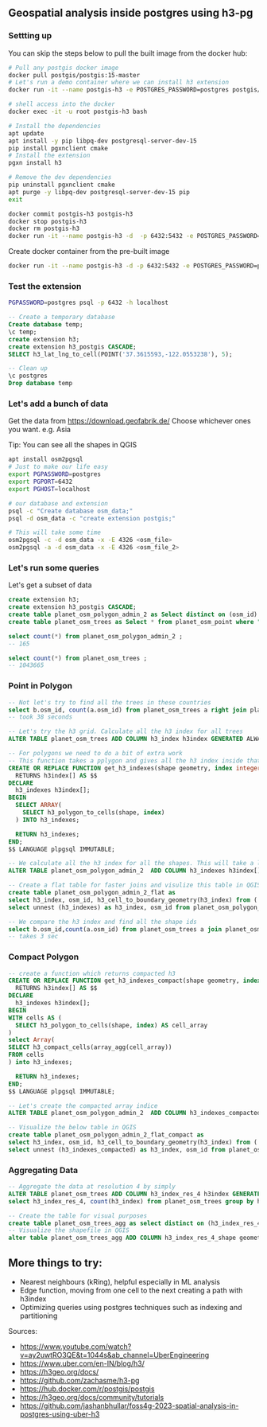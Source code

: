 ## Geospatial analysis inside postgres using h3-pg

### Settting up

You can skip the steps below to pull the built image from the docker hub:

```bash
# Pull any postgis docker image
docker pull postgis/postgis:15-master
# Let's run a demo container where we can install h3 extension
docker run -it --name postgis-h3 -e POSTGRES_PASSWORD=postgres postgis/postgis:15-master

# shell access into the docker
docker exec -it -u root postgis-h3 bash

# Install the dependencies
apt update
apt install -y pip libpq-dev postgresql-server-dev-15
pip install pgxnclient cmake
# Install the extension
pgxn install h3

# Remove the dev dependencies
pip uninstall pgxnclient cmake
apt purge -y libpq-dev postgresql-server-dev-15 pip
exit

docker commit postgis-h3 postgis-h3
docker stop postgis-h3
docker rm postgis-h3
docker run -it --name postgis-h3 -d  -p 6432:5432 -e POSTGRES_PASSWORD=postgres postgis-h3
```

Create docker container from the pre-built image

```bash
docker run -it --name postgis-h3 -d -p 6432:5432 -e POSTGRES_PASSWORD=postgres  jsonsingh/postgis-h3
```

### Test the extension

```bash
PGPASSWORD=postgres psql -p 6432 -h localhost
```

```SQL
-- Create a temporary database
Create database temp;
\c temp;
create extension h3;
create extension h3_postgis CASCADE;
SELECT h3_lat_lng_to_cell(POINT('37.3615593,-122.0553238'), 5);

-- Clean up
\c postgres
Drop database temp
```

### Let's add a bunch of data

Get the data from https://download.geofabrik.de/
Choose whichever ones you want. e.g. Asia

Tip: You can see all the shapes in QGIS

```bash
apt install osm2pgsql
# Just to make our life easy
export PGPASSWORD=postgres
export PGPORT=6432
export PGHOST=localhost

# our database and extension
psql -c "Create database osm_data;"
psql -d osm_data -c "create extension postgis;"

# This will take some time
osm2pgsql -c -d osm_data -x -E 4326 <osm_file>
osm2pgsql -a -d osm_data -x -E 4326 <osm_file_2>
```

### Let's run some queries

Let's get a subset of data

```SQL
create extension h3;
create extension h3_postgis CASCADE;
create table planet_osm_polygon_admin_2 as Select distinct on (osm_id) * from planet_osm_polygon where admin_level = '2';
create table planet_osm_trees as Select * from planet_osm_point where "natural" = 'tree';

select count(*) from planet_osm_polygon_admin_2 ;
-- 165

select count(*) from planet_osm_trees ;
-- 1043665
```

### Point in Polygon

```SQL
-- Not let's try to find all the trees in these countries
select b.osm_id, count(a.osm_id) from planet_osm_trees a right join planet_osm_polygon_admin_2 b on ST_Within(a.way , b.way) group by b.osm_id order by count;
-- took 38 seconds

-- Let's try the h3 grid. Calculate all the h3 index for all trees
ALTER TABLE planet_osm_trees ADD COLUMN h3_index h3index GENERATED ALWAYS AS (h3_lat_lng_to_cell(way::POINT, 7)) STORED;

-- For polygons we need to do a bit of extra work
-- This function takes a pplygon and gives all the h3 index inside that polygon
CREATE OR REPLACE FUNCTION get_h3_indexes(shape geometry, index integer)
  RETURNS h3index[] AS $$
DECLARE
  h3_indexes h3index[];
BEGIN
  SELECT ARRAY(
    SELECT h3_polygon_to_cells(shape, index)
  ) INTO h3_indexes;

  RETURN h3_indexes;
END;
$$ LANGUAGE plpgsql IMMUTABLE;

-- We calculate all the h3 index for all the shapes. This will take a lot of time but it's a one time process
ALTER TABLE planet_osm_polygon_admin_2  ADD COLUMN h3_indexes h3index[] GENERATED ALWAYS AS (get_h3_indexes(way,7)) STORED;

-- Create a flat table for faster joins and visulize this table in QGIS
create table planet_osm_polygon_admin_2_flat as
select h3_index, osm_id, h3_cell_to_boundary_geometry(h3_index) from (
select unnest (h3_indexes) as h3_index, osm_id from planet_osm_polygon_admin_2) as a;

-- We compare the h3 index and find all the shape ids
select b.osm_id,count(a.osm_id) from planet_osm_trees a join planet_osm_polygon_admin_2_flat b on a.h3_index = b.h3_index group by b.osm_id order by count;
-- takes 3 sec
```

### Compact Polygon

```SQL
-- create a function which returns compacted h3
CREATE OR REPLACE FUNCTION get_h3_indexes_compact(shape geometry, index integer)
  RETURNS h3index[] AS $$
DECLARE
  h3_indexes h3index[];
BEGIN
WITH cells AS (
  SELECT h3_polygon_to_cells(shape, index) AS cell_array
)
select Array(
SELECT h3_compact_cells(array_agg(cell_array))
FROM cells
) into h3_indexes;

  RETURN h3_indexes;
END;
$$ LANGUAGE plpgsql IMMUTABLE;

-- Let's create the compacted array indice
ALTER TABLE planet_osm_polygon_admin_2  ADD COLUMN h3_indexes_compacted h3index[] GENERATED ALWAYS AS (get_h3_indexes_compact(way,7)) STORED;

-- Visualize the below table in QGIS
create table planet_osm_polygon_admin_2_flat_compact as
select h3_index, osm_id, h3_cell_to_boundary_geometry(h3_index) from (
select unnest (h3_indexes_compacted) as h3_index, osm_id from planet_osm_polygon_admin_2) as a;
```

### Aggregating Data

```SQL
-- Aggregate the data at resolution 4 by simply
ALTER TABLE planet_osm_trees ADD COLUMN h3_index_res_4 h3index GENERATED ALWAYS AS (h3_lat_lng_to_cell(way::POINT, 4)) STORED;
select h3_index_res_4, count(h3_index) from planet_osm_trees group by h3_index_res_4;

-- Create the table for visual purposes
create table planet_osm_trees_agg as select distinct on (h3_index_res_4) * from planet_osm_trees;
-- Visualize the shapefile in QGIS
alter table planet_osm_trees_agg ADD COLUMN h3_index_res_4_shape geometry GENERATED ALWAYS AS (h3_cell_to_boundary_geometry(h3_index_res_4)) STORED;

```

## More things to try:

- Nearest neighbours (kRing), helpful especially in ML analysis
- Edge function, moving from one cell to the next creating a path with h3index
- Optimizing queries using postgres techniques such as indexing and partitioning

Sources:

- https://www.youtube.com/watch?v=ay2uwtRO3QE&t=1044s&ab_channel=UberEngineering
- https://www.uber.com/en-IN/blog/h3/
- https://h3geo.org/docs/
- https://github.com/zachasme/h3-pg
- https://hub.docker.com/r/postgis/postgis
- https://h3geo.org/docs/community/tutorials
- https://github.com/jashanbhullar/foss4g-2023-spatial-analysis-in-postgres-using-uber-h3
